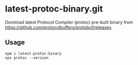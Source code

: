 # latest-protoc-binary.git
Dovnload latest Protocol Compiler (protoc) pre-built binary from https://github.com/protocolbuffers/protobuf/releases.

## Usage
```
npm i latest-protoc-binary
npx protoc --version
```